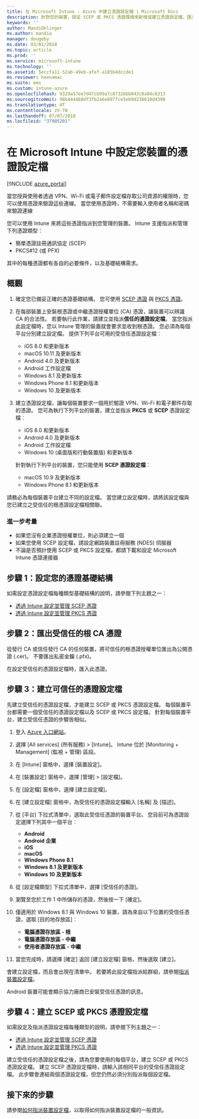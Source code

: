 ```yaml
---
title: 在 Microsoft Intune - Azure 中建立憑證設定檔 | Microsoft Docs
description: 針對您的裝置，設定 SCEP 或 PKCS 憑證環境來新增或建立憑證設定檔、匯出公開憑證、在 Azure 入口網站中建立設定檔，然後將 SCEP 或 PKCS 指派給 Azure 入口網站之 Microsoft Intune 中憑證設定檔
keywords: ''
author: MandiOhlinger
ms.author: mandia
manager: dougeby
ms.date: 03/01/2018
ms.topic: article
ms.prod: ''
ms.service: microsoft-intune
ms.technology: ''
ms.assetid: 5eccfa11-52ab-49eb-afef-a185b4dccde1
ms.reviewer: heenamac
ms.suite: ems
ms.custom: intune-azure
ms.openlocfilehash: 9329a57ee7d47cb99a7c87326bb043c0a04c6313
ms.sourcegitcommit: 98b444468df3fb2a6e8977ce5eb9d238610d4398
ms.translationtype: HT
ms.contentlocale: zh-TW
ms.lasthandoff: 07/07/2018
ms.locfileid: "37905201"
---
```

# <a name="configure-a-certificate-profile-for-your-devices-in-microsoft-intune"></a>在 Microsoft Intune 中設定您裝置的憑證設定檔

[!INCLUDE [azure_portal](./includes/azure_portal.md)]

當您授與使用者透過 VPN、Wi-Fi 或電子郵件設定檔存取公司資源的權限時，您可以使用憑證來驗證這些連線。 當您使用憑證時，不需要輸入使用者名稱和密碼來驗證連線

您可以使用 Intune 來將這些憑證指派到您管理的裝置。 Intune 支援指派和管理下列憑證類型：

- 簡單憑證註冊通訊協定 (SCEP)
- PKCS#12 (或 PFX)

其中的每種憑證都有各自的必要條件，以及基礎結構需求。

## <a name="overview"></a>概觀

1. 確定您已備妥正確的憑證基礎結構。 您可使用 [SCEP 憑證](certificates-scep-configure.md) 與 [PKCS 憑證](certficates-pfx-configure.md)。

2. 在每部裝置上安裝根憑證或中繼憑證授權單位 (CA) 憑證，讓裝置可以辨識 CA 的合法性。 若要執行此作業，請建立並指派**信任的憑證設定檔**。 當您指派此設定檔時，您以 Intune 管理的裝置就會要求並收到根憑證。 您必須為每個平台分別建立設定檔。 提供下列平台可用的受信任憑證設定檔︰

    - iOS 8.0 和更新版本
    - macOS 10.11 及更新版本
    - Android 4.0 及更新版本
    - Android 工作設定檔
    - Windows 8.1 及更新版本
    - Windows Phone 8.1 和更新版本
    - Windows 10 及更新版本

3. 建立憑證設定檔，讓每個裝置要求一個用於驗證 VPN、Wi-Fi 和電子郵件存取的憑證。 您可為執行下列平台的裝置，建立並指派 **PKCS** 或 **SCEP** 憑證設定檔︰

   - iOS 8.0 和更新版本
   - Android 4.0 及更新版本
   - Android 工作設定檔
   - Windows 10 (桌面版和行動裝置版) 和更新版本

   針對執行下列平台的裝置，您只能使用 **SCEP 憑證設定檔**：

   - macOS 10.9 及更新版本
   - Windows Phone 8.1 和更新版本

請務必為每個裝置平台建立不同的設定檔。 當您建立設定檔時，請將該設定檔與您已建立之受信任的根憑證設定檔相關聯。

### <a name="further-considerations"></a>進一步考量

- 如果您沒有企業憑證授權單位，則必須建立一個
- 如果您使用 SCEP 設定檔，請設定網路裝置註冊服務 (NDES) 伺服器
- 不論是否預計使用 SCEP 或 PKCS 設定檔，都請下載和設定 Microsoft Intune 憑證連接器


## <a name="step-1-configure-your-certificate-infrastructure"></a>步驟 1：設定您的憑證基礎結構

如需設定憑證設定檔每種類型基礎結構的說明，請參閱下列主題之一：

- [透過 Intune 設定並管理 SCEP 憑證](certificates-scep-configure.md)
- [透過 Intune 設定並管理 PKCS 憑證](certficates-pfx-configure.md)


## <a name="step-2-export-your-trusted-root-ca-certificate"></a>步驟 2：匯出受信任的根 CA 憑證

從發行 CA 或信任發行 CA 的任何裝置，將可信任的根憑證授權單位匯出為公開憑證 (.cer)。 不要匯出私密金鑰 (.pfx)。

在設定受信任的憑證設定檔時，匯入此憑證。

## <a name="step-3-create-trusted-certificate-profiles"></a>步驟 3：建立可信任的憑證設定檔
先建立受信任的憑證設定檔，才能建立 SCEP 或 PKCS 憑證設定檔。 每個裝置平台都需要一個受信任的憑證設定檔以及 SCEP 或 PKCS 設定檔。 針對每個裝置平台，建立受信任憑證的步驟皆相似。

1. 登入 [Azure 入口網站](https://portal.azure.com)。
2. 選擇 [All services] (所有服務) > [Intune]。 Intune 位於 [Monitoring + Management] (監視 + 管理) 區段。
3. 在 [Intune] 窗格中，選擇 [裝置設定]。
2. 在 [裝置設定] 窗格中，選擇 [管理] >  [設定檔]。
3. 在 [設定檔] 窗格中，選擇 [建立設定檔]。
4. 在 [建立設定檔] 窗格中，為受信任的憑證設定檔輸入 [名稱] 及 [描述]。
5. 從 [平台] 下拉式清單中，選取此受信任憑證的裝置平台。 您目前可為憑證設定選擇下列其中一個平台︰

    - **Android**
    - **Android 企業**
    - **iOS**
    - **macOS**
    - **Windows Phone 8.1**
    - **Windows 8.1 及更新版本**
    - **Windows 10 及更新版本**

6. 從 [設定檔類型] 下拉式清單中，選擇 [受信任的憑證]。
7. 瀏覽至您於工作 1 中所儲存的憑證，然後按一下 [確定]。
8. 僅適用於 Windows 8.1 與 Windows 10 裝置，請為來自以下位置的受信任憑證，選取 [目的地存放區]︰
    - **電腦憑證存放區 - 根**
    - **電腦憑證存放區 - 中繼**
    - **使用者憑證存放區 - 中繼**
8. 當您完成時，請選擇 [確定] 返回 [建立設定檔] 窗格，然後選取 [建立]。

會建立設定檔，而且會出現在清單中。 若要將此設定檔指派給群組，請參閱[指派裝置設定檔](device-profile-assign.md)。

Android 裝置可能會顯示協力廠商已安裝受信任憑證的訊息。

## <a name="step-4-create-scep-or-pkcs-certificate-profiles"></a>步驟 4：建立 SCEP 或 PKCS 憑證設定檔

如需設定及指派憑證設定檔每種類型的說明，請參閱下列主題之一：

- [透過 Intune 設定並管理 SCEP 憑證](certificates-scep-configure.md)
- [透過 Intune 設定並管理 PKCS 憑證](certficates-pfx-configure.md)

建立受信任的憑證設定檔之後，請為您要使用的每個平台，建立 SCEP 或 PKCS 憑證設定檔。 建立 SCEP 憑證設定檔時，請輸入該相同平台的受信任憑證設定檔。 此步驟會連結兩個憑證設定檔，但您仍然必須分別指派每個設定檔。

## <a name="next-steps"></a>接下來的步驟
請參閱[如何指派裝置設定檔](device-profile-assign.md)，以取得如何指派裝置設定檔的一般資訊。

